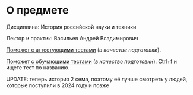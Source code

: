 # О предмете
Дисциплина: История российской науки и техники

Лектор и практик: Васильев Андрей Владимирович

[Поможет с аттестующими тестами](https://eat-more.narod.ru/index.html) (_в качестве подготовки_).

[Поможет с обучающими тестами](https://studfile.net/spbgu-itmo/145/folder:8167/) (_в качестве подготовки_). Ctrl+f и ищете тест по названию.

UPDATE: теперь история 2 сема, поэтому её лучше смотреть у людей, которые поступили в 2024 году и позже
